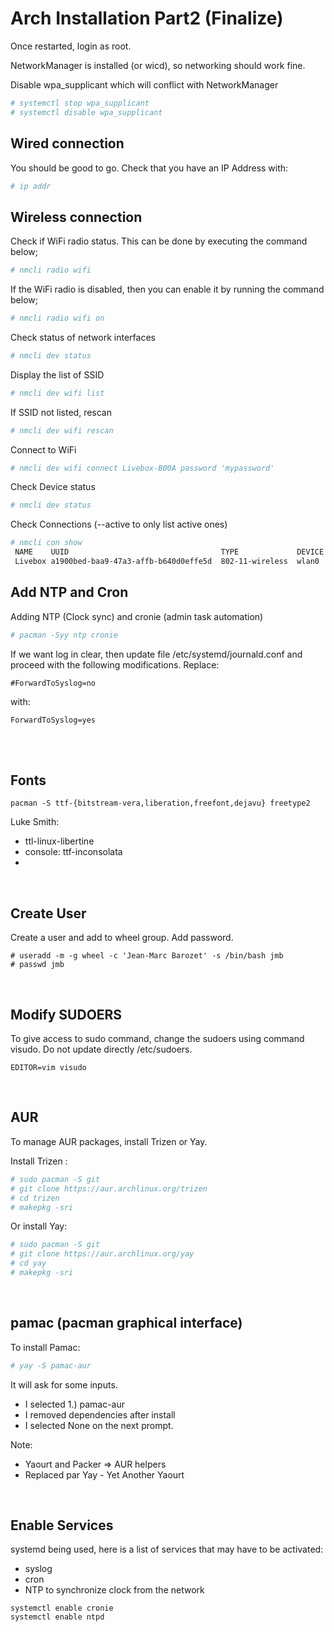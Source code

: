 # Arch Installation Part2 (Finalize)

Once restarted, login as root.

NetworkManager is installed (or wicd), so networking should work fine.

Disable wpa_supplicant which will conflict with NetworkManager
```bash
# systemctl stop wpa_supplicant
# systemctl disable wpa_supplicant
```

## Wired connection

You should be good to go. Check that you have an IP Address with:
```bash
# ip addr
```


## Wireless connection

Check if WiFi radio status. This can be done by executing the command below;
```bash
# nmcli radio wifi
```

If the WiFi radio is disabled, then you can enable it by running the command below;
```bash
# nmcli radio wifi on
```

Check status of network interfaces
```bash
# nmcli dev status                 
```

Display the list of SSID
```bash
# nmcli dev wifi list
```

 If SSID not listed, rescan
```bash
# nmcli dev wifi rescan
```

Connect to WiFi
```bash
# nmcli dev wifi connect Livebox-B00A password 'mypassword'
```

Check Device status
```bash
# nmcli dev status
```

Check Connections (--active to only list active ones)
```bash
# nmcli con show                               
 NAME    UUID                                  TYPE             DEVICE 
 Livebox a1900bed-baa9-47a3-affb-b640d0effe5d  802-11-wireless  wlan0
```


## Add NTP and Cron

Adding NTP (Clock sync) and cronie (admin task automation)

```bash
# pacman -Syy ntp cronie
```

If we want log in clear, then update file /etc/systemd/journald.conf and proceed with the following modifications. Replace:

```
#ForwardToSyslog=no
```
with:
```
ForwardToSyslog=yes
```

<br>



<br>

## Fonts

```
pacman -S ttf-{bitstream-vera,liberation,freefont,dejavu} freetype2
```

Luke Smith:
- ttl-linux-libertine
- console: ttf-inconsolata
- 

<br>

## Create User

Create a user and add to wheel group. Add password.

```
# useradd -m -g wheel -c 'Jean-Marc Barozet' -s /bin/bash jmb 
# passwd jmb
```

<br>

## Modify SUDOERS

To give access to sudo command, change the sudoers using command visudo. Do not update directly /etc/sudoers.
```
EDITOR=vim visudo
```

<br>

## AUR

To manage AUR packages, install Trizen or Yay.

Install Trizen :
```bash
# sudo pacman -S git
# git clone https://aur.archlinux.org/trizen
# cd trizen
# makepkg -sri
```

Or install Yay:
```bash
# sudo pacman -S git
# git clone https://aur.archlinux.org/yay
# cd yay
# makepkg -sri
```

<br>

## pamac (pacman graphical interface)

To install Pamac:

```bash
# yay -S pamac-aur
```

It will ask for some inputs.  
- I selected 1.) pamac-aur
- I removed dependencies after install
- I selected None on the next prompt.

Note:
- Yaourt and Packer => AUR helpers
- Replaced par Yay - Yet Another Yaourt

<br>

## Enable Services

systemd being used, here is a list of services that may have to be activated:
- syslog
- cron
- NTP to synchronize clock from the network

```
systemctl enable cronie
systemctl enable ntpd
```

